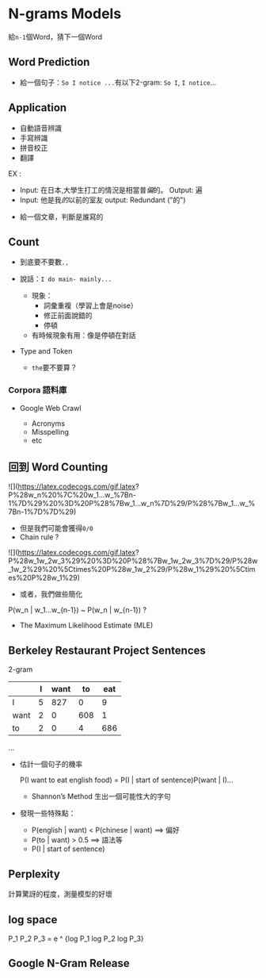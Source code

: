 # N-grams Models

給`n-1`個Word，猜下一個Word

## Word Prediction

* 給一個句子：`So I notice ...`有以下2-gram: `So I`, `I notice`...

## Application

* 自動語音辨識
* 手寫辨識
* 拼音校正
* 翻譯

EX :

- Input: 在日本,大學生打工的情況是相當普*偏*的。 Output: 遍
- Input: 他是我*的*以前的室友 output: Redundant ("的")

* 給一個文章，判斷是誰寫的

##  Count

* 到底要不要數`.,`
* 說話：`I do main- mainly...`
    * 現象：
        - 詞彙重複（學習上會是noise）
        - 修正前面說錯的
        - 停頓
    * 有時候現象有用：像是停頓在對話

* Type and Token
    * `the`要不要算？

### Corpora 語料庫

* Google Web Crawl

    * Acronyms
    * Misspelling
    * etc

## 回到 Word Counting

![](https://latex.codecogs.com/gif.latex?
P%28w_n%20%7C%20w_1...w_%7Bn-1%7D%29%20%3D%20P%28%7Bw_1...w_n%7D%29/P%28%7Bw_1...w_%7Bn-1%7D%7D%29)

* 但是我們可能會獲得`0/0`
* Chain rule ?

![](https://latex.codecogs.com/gif.latex?
P%28w_1w_2w_3%29%20%3D%20P%28%7Bw_1w_2w_3%7D%29/P%28w_1w_2%29%20%5Ctimes%20P%28w_1w_2%29/P%28w_1%29%20%5Ctimes%20P%28w_1%29)

* 或者，我們做些簡化

P(w_n | w_1...w_{n-1}) ~ P(w_n | w_{n-1}) ?

* The Maximum Likelihood Estimate (MLE)

## Berkeley Restaurant Project Sentences

2-gram

|      | I    | want | to   | eat  |
| ---- | ---- | ---- | ---- | ---- |
|  I   | 5    | 827  | 0    | 9    |
| want | 2    | 0    | 608  | 1    |
| to   | 2    | 0    | 4    | 686  |

...

* 估計一個句子的機率


   P(I want to eat english food)
   = P(I | start of sentence)P(want | I)...
   
   * Shannon’s Method 生出一個可能性大的字句

* 發現一些特殊點：
   
   * P(english | want) < P(chinese | want) ==> 偏好
   * P(to | want) > 0.5 ==> 語法等
   * P(I | start of sentence)

## Perplexity

計算驚訝的程度，測量模型的好壞

## log space

P_1 P_2 P_3 = e ^ {log P_1 log P_2 log P_3}

## Google N-Gram Release

